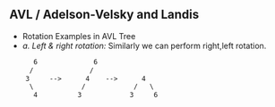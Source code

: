 ## AVL / Adelson-Velsky and Landis
- Rotation Examples in AVL Tree
- *a. Left & right rotation:* Similarly we can perform right,left rotation.
```html
      6              6
     /              /
    3     -->      4    -->      4
     \            /            /   \
      4          3            3     6
```

